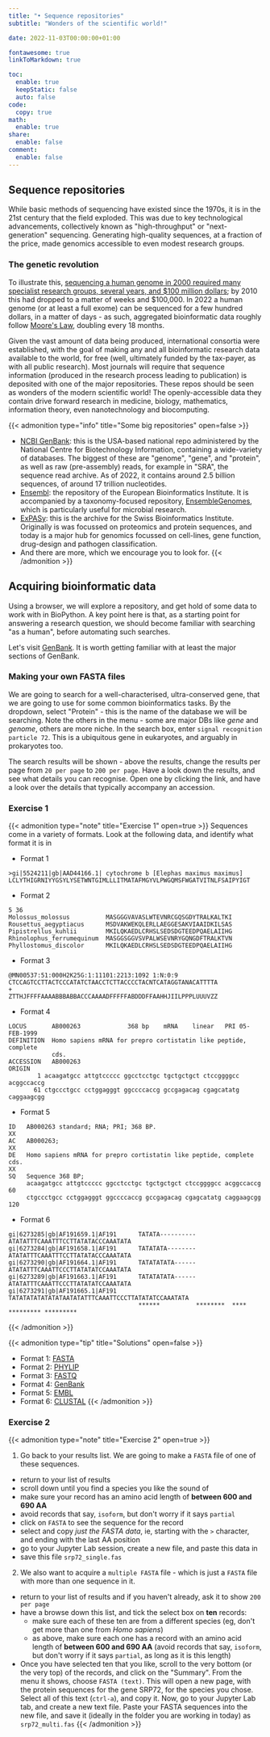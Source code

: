 ```yaml
---
title: "• Sequence repositories"
subtitle: "Wonders of the scientific world!"

date: 2022-11-03T00:00:00+01:00

fontawesome: true
linkToMarkdown: true

toc:
  enable: true
  keepStatic: false
  auto: false
code:
  copy: true
math:
  enable: true
share:
  enable: false
comment:
  enable: false
---
```


## Sequence repositories
While basic methods of sequencing have existed since the 1970s, it is in the 21st century that the field exploded. This was due to key technological advancements, collectively known as "high-throughput" or "next-generation" sequencing. Generating high-quality sequences, at a fraction of the price, made genomics accessible to even modest research groups. 

### The genetic revolution
To illustrate this, [sequencing a human genome in 2000 required many specialist research groups, several years, and $100 million dollars](https://www.genome.gov/about-genomics/fact-sheets/Sequencing-Human-Genome-cost); by 2010 this had dropped to a matter of weeks and $100,000. In 2022 a human genome (or at least a full exome) can be sequenced for a few hundred dollars, in a matter of days - as such, aggregated bioinformatic data roughly follow [Moore's Law](https://www.wikiwand.com/en/Moore's_law), doubling every 18 months.

Given the vast amount of data being produced, international consortia were established, with the goal of making any and all bioinformatic research data available to the world, for free (well, ultimately funded by the tax-payer, as with all public research). Most journals will require that sequence information (produced in the research process leading to publication) is deposited with one of the major repositories. These repos should be seen as wonders of the modern scientific world! The openly-accessible data they contain drive forward research in medicine, biology, mathematics, information theory, even nanotechnology and biocomputing.

{{< admonition type="info" title="Some big repositories" open=false >}}
- [NCBI GenBank](https://www.ncbi.nlm.nih.gov/genbank/): this is the USA-based national repo administered by the National Centre for Biotechnology Information, containing a wide-variety of databases. The biggest of these are "genome", "gene", and "protein", as well as raw (pre-assembly) reads, for example in "SRA", the sequence read archive. As of 2022, it contains around 2.5 billion sequences, of around 17 trillion nucleotides.
- [Ensembl](https://www.ensembl.org/index.html): the repository of the European Bioinformatics Institute. It is accompanied by a taxonomy-focused repository, [EnsembleGenomes](https://ensemblgenomes.org/), which is particularly useful for microbial research.
- [ExPASy](https://www.expasy.org/): this is the archive for the Swiss Bioinformatics Institute. Originally is was focussed on proteomics and protein sequences, and today is a major hub for genomics focussed on cell-lines, gene function, drug-design and pathogen classification.
- And there are more, which we encourage you to look for.
{{< /admonition >}}

## Acquiring bioinformatic data
Using a browser, we will explore a repository, and get hold of some data to work with in BioPython. A key point here is that, as a starting point for answering a research question, we should become familiar with searching "as a human", before automating such searches.

Let's visit [GenBank](https://www.ncbi.nlm.nih.gov/genbank/). It is worth getting familiar with at least the major sections of GenBank.

### Making your own FASTA files
We are going to search for a well-characterised, ultra-conserved gene, that we are going to use for some common bioinformatics tasks. By the dropdown, select "Protein" - this is the name of the database we will be searching. Note the others in the menu - some are major DBs like _gene_ and _genome_, others are more niche. In the search box, enter `signal recognition particle 72`. This is a ubiquitous gene in eukaryotes, and arguably in prokaryotes too.

The search results will be shown - above the results, change the results per page from `20 per page` to `200 per page`. Have a look down the results, and see what details you can recognise. Open one by clicking the link, and have a look over the details that typically accompany an accession. 

### Exercise 1
{{< admonition type="note" title="Exercise 1" open=true >}}
Sequences come in a variety of formats. Look at the following data, and identify what format it is in
- Format 1
```
>gi|5524211|gb|AAD44166.1| cytochrome b [Elephas maximus maximus]
LCLYTHIGRNIYYGSYLYSETWNTGIMLLLITMATAFMGYVLPWGQMSFWGATVITNLFSAIPYIGT
```
- Format 2
```
5 36
Molossus_molossus          MASGGGVAVASLWTEVNRCGQSGDYTRALKALTKI
Rousettus_aegyptiacus      MSDVAKWEKQLERLLAEGGESAKVIAAIDKILSAS
Pipistrellus_kuhlii        MKILQKAEDLCRHSLSEDSDGTEEDPQAELAIIHG
Rhinolophus_ferrumequinum  MASGGSGGVSVPALWSEVNRYGQNGDFTRALKTVN
Phyllostomus_discolor      MKILQKAEDLCRHSLSEDSDGTEEDPQAELAIIHG
```
- Format 3
```
@MN00537:51:000H2K25G:1:11101:2213:1092 1:N:0:9
CTCCAGTCCTTACTCCCATATCTAACCTCTTACCCCTACNTCATAGGTANACATTTTA
+
ZTTHJFFFFAAAABBBABBACCCAAAADFFFFFABDDDFFAAHHJIILPPPLUUUVZZ
```
- Format 4
```
LOCUS       AB000263             368 bp    mRNA    linear   PRI 05-FEB-1999
DEFINITION  Homo sapiens mRNA for prepro cortistatin like peptide, complete
            cds.
ACCESSION   AB000263
ORIGIN      
        1 acaagatgcc attgtccccc ggcctcctgc tgctgctgct ctccggggcc acggccaccg
       61 ctgccctgcc cctggagggt ggccccaccg gccgagacag cgagcatatg caggaagcgg
```
- Format 5
```
ID   AB000263 standard; RNA; PRI; 368 BP.
XX
AC   AB000263;
XX
DE   Homo sapiens mRNA for prepro cortistatin like peptide, complete cds.
XX
SQ   Sequence 368 BP;
     acaagatgcc attgtccccc ggcctcctgc tgctgctgct ctccggggcc acggccaccg        60
     ctgccctgcc cctggagggt ggccccaccg gccgagacag cgagcatatg caggaagcgg       120
```
- Format 6
```
gi|6273285|gb|AF191659.1|AF191      TATATA----------ATATATTTCAAATTTCCTTATATACCCAAATATA
gi|6273284|gb|AF191658.1|AF191      TATATATA--------ATATATTTCAAATTTCCTTATATACCCAAATATA
gi|6273290|gb|AF191664.1|AF191      TATATATATA------ATATATTTCAAATTCCCTTATATATCCAAATATA
gi|6273289|gb|AF191663.1|AF191      TATATATATA------ATATATTTCAAATTCCCTTATATATCCAAATATA
gi|6273291|gb|AF191665.1|AF191      TATATATATATATATAATATATTTCAAATTCCCTTATATATCCAAATATA
                                    ******          ********  **** ********* *********
```
{{< /admonition >}}

{{< admonition type="tip" title="Solutions" open=false >}}
- Format 1: [FASTA](https://www.wikiwand.com/en/FASTA_format)
- Format 2: [PHYLIP](https://www.wikiwand.com/en/PHYLIP)
- Format 3: [FASTQ](https://support.illumina.com/bulletins/2016/04/fastq-files-explained.html)
- Format 4: [GenBank](https://www.genomatix.de/online_help/help/sequence_formats.html)
- Format 5: [EMBL](https://www.genomatix.de/online_help/help/sequence_formats.html)
- Format 6: [CLUSTAL](https://bioperl.org/formats/alignment_formats/ClustalW_multiple_alignment_format)
{{< /admonition >}}

### Exercise 2
{{< admonition type="note" title="Exercise 2" open=true >}}
1. Go back to your results list. We are going to make a `FASTA` file of one of these sequences.
- return to your list of results
- scroll down until you find a species you like the sound of
- make sure your record has an amino acid length of **between 600 and 690 AA**
- avoid records that say, `isoform`, but don't worry if it says `partial`
- click on `FASTA` to see the sequence for the record
- select and copy _just the FASTA data_, ie, starting with the `>` character, and ending with the last AA position
- go to your Jupyter Lab session, create a new file, and paste this data in
- save this file `srp72_single.fas`

2. We also want to acquire a `multiple FASTA` file - which is just a `FASTA` file with more than one sequence in it.
- return to your list of results and if you haven't already, ask it to show `200 per page` 
- have a browse down this list, and tick the select box on **ten** records:
  - make sure each of these ten are from a different species (eg, don't get more than one from _Homo sapiens_)
  - as above, make sure each one has a record with an amino acid length of **between 600 and 690 AA** (avoid records that say, `isoform`, but don't worry if it says `partial`, as long as it is this length) 
- Once you have selected ten that you like, scroll to the very bottom (or the very top) of the records, and click on the "Summary". From the menu it shows, choose `FASTA (text)`. This will open a new page, with the protein sequences for the gene SRP72, for the species you chose. Select all of this text (`ctrl-a`), and copy it. Now, go to your Jupyter Lab tab, and create a new text file. Paste your FASTA sequences into the new file, and save it (ideally in the folder you are working in today) as `srp72_multi.fas`
{{< /admonition >}}


